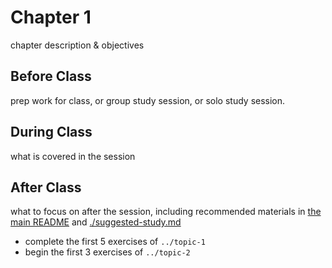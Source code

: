 # Chapter 1

chapter description & objectives

## Before Class

prep work for class, or group study session, or solo study session.

## During Class

what is covered in the session

## After Class

what to focus on after the session, including recommended materials in [the main README](../README.md) and [./suggested-study.md](./suggested-study.md)

- complete the first 5 exercises of `../topic-1`
- begin the first 3 exercises of `../topic-2`
